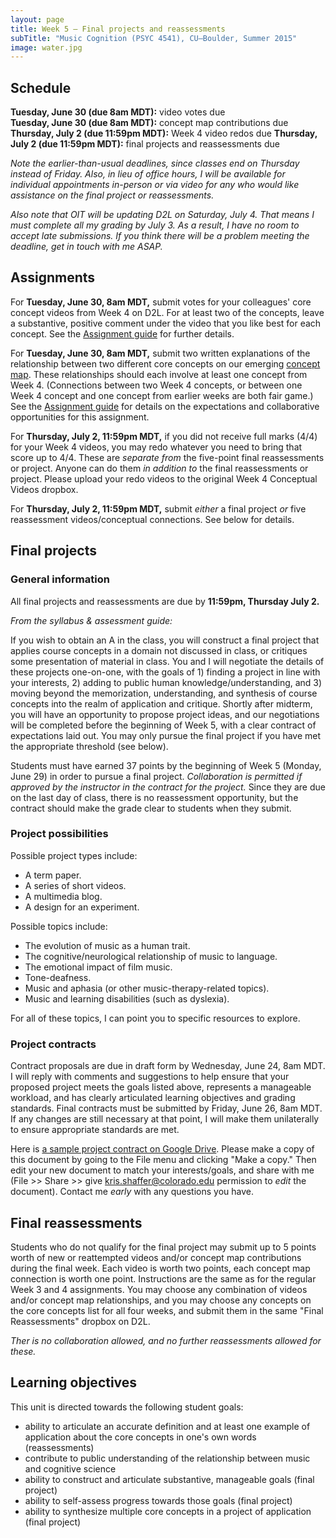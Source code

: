 ```yaml
---
layout: page
title: Week 5 – Final projects and reassessments
subTitle: "Music Cognition (PSYC 4541), CU–Boulder, Summer 2015"
image: water.jpg
---
```


## Schedule

**Tuesday, June 30 (due 8am MDT):** video votes due  
**Tuesday, June 30 (due 8am MDT):** concept map contributions due  
**Thursday, July 2 (due 11:59pm MDT):** Week 4 video redos due
**Thursday, July 2 (due 11:59pm MDT):** final projects and reassessments due

*Note the earlier-than-usual deadlines, since classes end on Thursday instead of Friday. Also, in lieu of office hours, I will be available for individual appointments in-person or via video for any who would like assistance on the final project or reassessments.*

*Also note that OIT will be updating D2L on Saturday, July 4. That means I must complete all my grading by July 3. As a result, I have no room to accept late submissions. If you think there will be a problem meeting the deadline, get in touch with me ASAP.*

## Assignments

For **Tuesday, June 30, 8am MDT,** submit votes for your colleagues' core concept videos from Week 4 on D2L. For at least two of the concepts, leave a substantive, positive comment under the video that you like best for each concept. See the [Assignment guide](/assessments/) for further details.

For **Tuesday, June 30, 8am MDT,** submit two written explanations of the relationship between two different core concepts on our emerging [concept map](https://prezi.com/ntsoqg1f9m7i/music-cognition/). These relationships should each involve at least one concept from Week 4. (Connections between two Week 4 concepts, or between one Week 4 concept and one concept from earlier weeks are both fair game.) See the [Assignment guide](/assessments/) for details on the expectations and collaborative opportunities for this assignment.

For **Thursday, July 2, 11:59pm MDT,** if you did not receive full marks (4/4) for your Week 4 videos, you may redo whatever you need to bring that score up to 4/4. These are *separate from* the five-point final reassessments or project. Anyone can do them *in addition to* the final reassessments or project. Please upload your redo videos to the original Week 4 Conceptual Videos dropbox.

For **Thursday, July 2, 11:59pm MDT,** submit *either* a final project *or* five reassessment videos/conceptual connections. See below for details.


## Final projects

### General information

All final projects and reassessments are due by **11:59pm, Thursday July 2.**

*From the syllabus & assessment guide:*

If you wish to obtain an A in the class, you will construct a final project that applies course concepts in a domain not discussed in class, or critiques some presentation of material in class. You and I will negotiate the details of these projects one-on-one, with the goals of 1) finding a project in line with your interests, 2) adding to public human knowledge/understanding, and 3) moving beyond the memorization, understanding, and synthesis of course concepts into the realm of application and critique. Shortly after midterm, you will have an opportunity to propose project ideas, and our negotiations will be completed before the beginning of Week 5, with a clear contract of expectations laid out. You may only pursue the final project if you have met the appropriate threshold (see below).

Students must have earned 37 points by the beginning of Week 5 (Monday, June 29) in order to pursue a final project. *Collaboration is permitted if approved by the instructor in the contract for the project.* Since they are due on the last day of class, there is no reassessment opportunity, but the contract should make the grade clear to students when they submit.

### Project possibilities

Possible project types include:

- A term paper.  
- A series of short videos.  
- A multimedia blog.  
- A design for an experiment.  

Possible topics include:

- The evolution of music as a human trait.  
- The cognitive/neurological relationship of music to language.  
- The emotional impact of film music.  
- Tone-deafness.  
- Music and aphasia (or other music-therapy-related topics).  
- Music and learning disabilities (such as dyslexia).  

For all of these topics, I can point you to specific resources to explore.

### Project contracts

Contract proposals are due in draft form by Wednesday, June 24, 8am MDT. I will reply with comments and suggestions to help ensure that your proposed project meets the goals listed above, represents a manageable workload, and has clearly articulated learning objectives and grading standards. Final contracts must be submitted by Friday, June 26, 8am MDT. If any changes are still necessary at that point, I will make them unilaterally to ensure appropriate standards are met.

Here is [a sample project contract on Google Drive](https://docs.google.com/document/d/1ioK0rbBb98R6TSG4mBBfjH0ri_9Xz5Iva46qTkRExUs/edit?usp=sharing). Please make a copy of this document by going to the File menu and clicking "Make a copy." Then edit your new document to match your interests/goals, and share with me (File >> Share >> give kris.shaffer@colorado.edu permission to *edit* the document). Contact me *early* with any questions you have.

## Final reassessments

Students who do not qualify for the final project may submit up to 5 points worth of new or reattempted videos and/or concept map contributions during the final week. Each video is worth two points, each concept map connection is worth one point. Instructions are the same as for the regular Week 3 and 4 assignments. You may choose any combination of videos and/or concept map relationships, and you may choose any concepts on the core concepts list for all four weeks, and submit them in the same "Final Reassessments" dropbox on D2L.

*Ther is no collaboration allowed, and no further reassessments allowed for these.*

## Learning objectives

This unit is directed towards the following student goals:

- ability to articulate an accurate definition and at least one example of application about the core concepts in one's own words (reassessments)  
- contribute to public understanding of the relationship between music and cognitive science  
- ability to construct and articulate substantive, manageable goals (final project)  
- ability to self-assess progress towards those goals (final project)  
- ability to synthesize multiple core concepts in a project of application (final project)